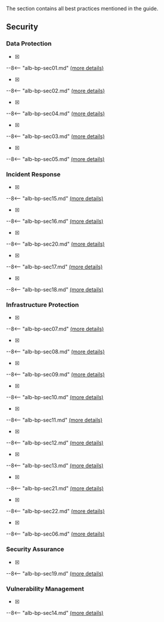 The section contains all best practices mentioned in the guide.

## Security

### Data Protection
- [x] 
--8<-- "alb-bp-sec01.md"
[(more details)](/aws-elb-best-practices/security/data_protection/#tls-listeners)

- [x] 
--8<-- "alb-bp-sec02.md"
[(more details)](/aws-elb-best-practices/security/data_protection/#tls-listeners)

- [x] 
--8<-- "alb-bp-sec04.md"
[(more details)](/aws-elb-best-practices/security/data_protection/#security-policy-for-tls-listeners)

- [x] 
--8<-- "alb-bp-sec03.md"
[(more details)](/aws-elb-best-practices/security/data_protection/#tls-certificates)

- [x] 
--8<-- "alb-bp-sec05.md"
[(more details)](/aws-elb-best-practices/security/data_protection/#tls-at-the-targets)

### Incident Response

- [x] 
--8<-- "alb-bp-sec15.md"
[(more details)](/aws-elb-best-practices/security/incident_response/#access-logs)

- [x] 
--8<-- "alb-bp-sec16.md"
[(more details)](/aws-elb-best-practices/security/incident_response/#access-logs)

- [x] 
--8<-- "alb-bp-sec20.md"
[(more details)](/aws-elb-best-practices/security/incident_response/#access-logs)

- [x] 
--8<-- "alb-bp-sec17.md"
[(more details)](/aws-elb-best-practices/security/incident_response/#events)

- [x] 
--8<-- "alb-bp-sec18.md"
[(more details)](/aws-elb-best-practices/security/incident_response/#engage-aws-security)

### Infrastructure Protection

- [x] 
--8<-- "alb-bp-sec07.md"
[(more details)](/aws-elb-best-practices/security/infrastructure_protection/#consider-using-aws-shield-advanced)

- [x] 
--8<-- "alb-bp-sec08.md"
[(more details)](/aws-elb-best-practices/security/infrastructure_protection/#security-group-flow-tracking-alb-only)

- [x] 
--8<-- "alb-bp-sec09.md"
[(more details)](/aws-elb-best-practices/security/infrastructure_protection/#know-normal-behavior-traffic-pattern-user-agents-demographics)

- [x] 
--8<-- "alb-bp-sec10.md"
[(more details)](/aws-elb-best-practices/security/infrastructure_protection/#plan-for-scale)

- [x] 
--8<-- "alb-bp-sec11.md"
[(more details)](/aws-elb-best-practices/security/infrastructure_protection/#consider-using-aws-waf-alb-only)

- [x] 
--8<-- "alb-bp-sec12.md"
[(more details)](/aws-elb-best-practices/security/infrastructure_protection/#consider-using-aws-waf-alb-only)

- [x] 
--8<-- "alb-bp-sec13.md"
[(more details)](/aws-elb-best-practices/security/infrastructure_protection/#consider-using-amazon-cloudfront-or-aws-global-accelerator)

- [x] 
--8<-- "alb-bp-sec21.md"
[(more details)](/aws-elb-best-practices/security/infrastructure_protection/#when-using-cloudfront-restrict-the-direct-access-to-the-load-balancer)

- [x] 
--8<-- "alb-bp-sec22.md"
[(more details)](/aws-elb-best-practices/security/infrastructure_protection/#when-using-cloudfront-restrict-the-direct-access-to-the-load-balancer)

- [x] 
--8<-- "alb-bp-sec06.md"
[(more details)](/aws-elb-best-practices/security/infrastructure_protection/#target-security-groups)

### Security Assurance
- [x] 
--8<-- "alb-bp-sec19.md"
[(more details)](/aws-elb-best-practices/security/security_assurance/#automated-security-and-compliance-checks)

### Vulnerability Management

- [x] 
--8<-- "alb-bp-sec14.md"
[(more details)](/aws-elb-best-practices/security/vulnerability_management/#desync-mitigation-alb-only)